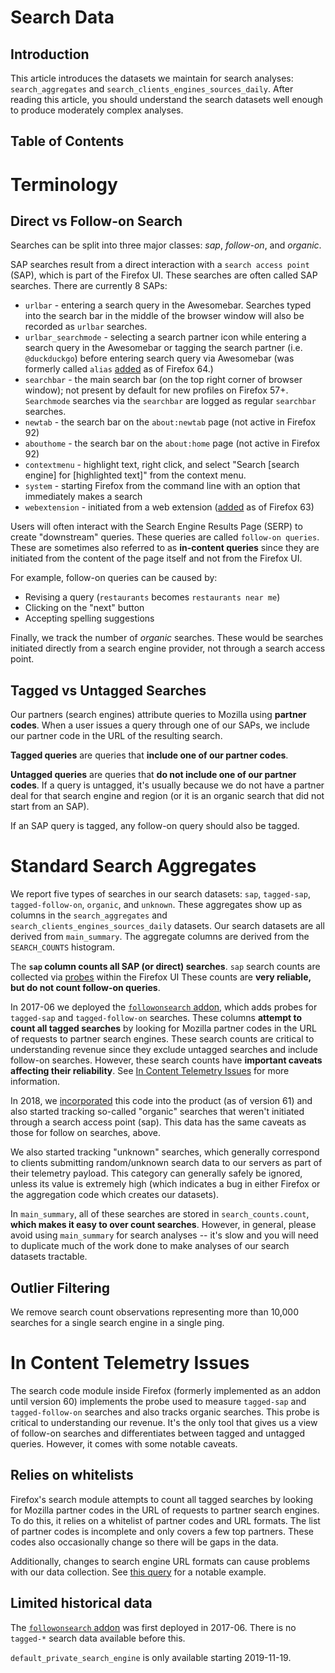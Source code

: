 # Search Data

## Introduction

This article introduces the datasets we maintain for search analyses:
`search_aggregates` and `search_clients_engines_sources_daily`. After reading this article,
you should understand the search datasets well enough to produce moderately
complex analyses.

## Table of Contents

<!-- toc -->

# Terminology

## Direct vs Follow-on Search

Searches can be split into three major classes: _sap_, _follow-on_, and _organic_.

SAP searches result from a direct interaction with a `search access point` (SAP), which is part of the Firefox UI. These searches are often called SAP searches.
There are currently 8 SAPs:

- `urlbar` - entering a search query in the Awesomebar. Searches typed into the search bar in the middle of the browser window will also be recorded as `urlbar` searches.
- `urlbar_searchmode` - selecting a search partner icon while entering a search query in the Awesomebar or tagging the search partner (i.e. `@duckduckgo`) before entering search query via Awesomebar (was formerly called `alias` [added](https://bugzilla.mozilla.org/show_bug.cgi?id=1499193) as of Firefox 64.)
- `searchbar` - the main search bar (on the top right corner of browser window); not present by default for new profiles on Firefox 57+. `Searchmode` searches via the `searchbar` are logged as regular `searchbar` searches.
- `newtab` - the search bar on the `about:newtab` page (not active in Firefox 92)
- `abouthome` - the search bar on the `about:home` page (not active in Firefox 92)
- `contextmenu` - highlight text, right click, and select "Search [search engine] for [highlighted text]" from the context menu.
- `system` - starting Firefox from the command line with an option that immediately makes a search
- `webextension` - initiated from a web extension ([added](https://bugzilla.mozilla.org/show_bug.cgi?id=1492233) as of Firefox 63)

Users will often interact with the Search Engine Results Page (SERP)
to create "downstream" queries.
These queries are called `follow-on queries`.
These are sometimes also referred to as **in-content queries**
since they are initiated from the content of the page itself
and not from the Firefox UI.

For example, follow-on queries can be caused by:

- Revising a query (`restaurants` becomes `restaurants near me`)
- Clicking on the "next" button
- Accepting spelling suggestions

Finally, we track the number of _organic_ searches. These would be searches initiated directly
from a search engine provider, not through a search access point.

## Tagged vs Untagged Searches

Our partners (search engines) attribute queries to Mozilla using **partner codes**.
When a user issues a query through one of our SAPs,
we include our partner code in the URL of the resulting search.

**Tagged queries** are queries that **include one of our partner codes**.

**Untagged queries** are queries that **do not include one of our partner codes**.
If a query is untagged,
it's usually because we do not have a partner deal for that search engine and region
(or it is an organic search that did not start from an SAP).

If an SAP query is tagged, any follow-on query should also be tagged.

# Standard Search Aggregates

We report five types of searches in our search datasets:
`sap`, `tagged-sap`, `tagged-follow-on`, `organic`, and `unknown`.
These aggregates show up as columns in the
`search_aggregates` and `search_clients_engines_sources_daily` datasets.
Our search datasets are all derived from `main_summary`.
The aggregate columns are derived from the `SEARCH_COUNTS` histogram.

The **`sap` column counts all SAP (or direct) searches**.
`sap` search counts are collected via
[probes](https://firefox-source-docs.mozilla.org/browser/browser/BrowserUsageTelemetry.html#search-telemetry)
within the Firefox UI
These counts are **very reliable, but do not count follow-on queries**.

In 2017-06 we deployed the [`followonsearch` addon], which adds probes for `tagged-sap` and `tagged-follow-on` searches.
These columns **attempt to count all tagged searches**
by looking for Mozilla partner codes in the URL of requests to partner search engines.
These search counts are critical to understanding revenue
since they exclude untagged searches and include follow-on searches.
However, these search counts have **important caveats affecting their reliability**.
See [In Content Telemetry Issues](#in-content-telemetry-issues) for more information.

In 2018, we
[incorporated](https://bugzilla.mozilla.org/show_bug.cgi?id=1475571) this code
into the product (as of version 61) and also started tracking so-called
"organic" searches that weren't initiated through a search access point (sap).
This data has the same caveats as those for follow on searches, above.

We also started tracking "unknown" searches, which generally correspond
to clients submitting random/unknown search data to our servers as part
of their telemetry payload. This category can generally safely be ignored, unless its value
is extremely high (which indicates a bug in either Firefox or the aggregation code
which creates our datasets).

In `main_summary`, all of these searches are stored in `search_counts.count`,
**which makes it easy to over count searches**.
However, in general, please avoid using `main_summary` for search analyses --
it's slow and you will need to duplicate much of the work done to make
analyses of our search datasets tractable.

## Outlier Filtering

We remove search count observations representing more than
10,000 searches for a single search engine in a single ping.

# In Content Telemetry Issues

The search code module inside Firefox (formerly implemented
as an addon until version 60) implements the probe used to measure `tagged-sap` and
`tagged-follow-on` searches and also tracks organic searches. This probe is critical
to understanding our revenue. It's the only tool that gives us a view of follow-on searches
and differentiates between tagged and untagged queries.
However, it comes with some notable caveats.

## Relies on whitelists

Firefox's search module attempts to count all tagged searches
by looking for Mozilla partner codes in the URL of requests to partner search engines.
To do this, it relies on a whitelist of partner codes and URL formats.
The list of partner codes is incomplete and only covers a few top partners.
These codes also occasionally change so there will be gaps in the data.

Additionally, changes to search engine URL formats can cause problems with our data collection.
See
[this query](https://sql.telemetry.mozilla.org/queries/47631/source#128887)
for a notable example.

## Limited historical data

The [`followonsearch` addon] was first deployed in 2017-06.
There is no `tagged-*` search data available before this.

`default_private_search_engine` is only available starting 2019-11-19.

[`followonsearch` addon]: https://github.com/mozilla/followonsearch
[search permissions template]: https://bugzilla.mozilla.org/enter_bug.cgi?assigned_to=rharter%40mozilla.com&bug_file_loc=http%3A%2F%2F&bug_ignored=0&bug_severity=normal&bug_status=NEW&cf_fx_iteration=---&cf_fx_points=---&comment=Please%20add%20the%20following%20user%20to%20the%20Search%20group%3A%0D%0A%0D%0AMozilla%20email%20address%3A%0D%0AGithub%20handle%3A&component=Datasets%3A%20Search&contenttypemethod=autodetect&contenttypeselection=text%2Fplain&defined_groups=1&flag_type-4=X&flag_type-607=X&flag_type-800=X&flag_type-803=X&flag_type-916=X&form_name=enter_bug&maketemplate=Remember%20values%20as%20bookmarkable%20template&op_sys=Linux&priority=--&product=Data%20Platform%20and%20Tools&rep_platform=x86_64&short_desc=Add%20user%20to%20search%20user%20groups&target_milestone=---&version=unspecified
